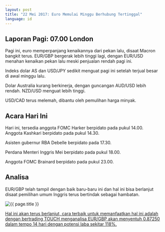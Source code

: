 ```yaml
---
layout: post
title: "22 Mei 2017: Euro Memulai Minggu Berhubung Tertinggal"
language: id
---
```

## Laporan Pagi: 07.00 London

Pagi ini, euro memperpanjang kenaikannya dari pekan lalu, disaat Macron bangkit terus. EUR/GBP bergerak lebih tinggi lagi, dengan EUR/USD menahan kenaikan pekan lalu meski penjualan rendah pagi ini.

Indeks dolar AS dan USD/JPY sedikit menguat pagi ini setelah terjual besar di awal minggu lalu.

Dolar Australia kurang berkinerja, dengan guncangan AUD/USD lebih rendah. NZD/USD menguat lebih tinggi.

USD/CAD terus melemah, dibantu oleh pemulihan harga minyak.

## Acara Hari Ini

Hari ini, tersedia anggota FOMC Harker berpidato pada pukul 14.00. Anggota Kashkari berpidato pada pukul 14.30.

Asisten gubernur RBA Debelle berpidato pada 17.30.

Perdana Menteri Inggris Mei berpidato pada pukul 18.00.

Anggota FOMC Brainard berpidato pada pukul 23.00.

## Analisa

EUR/GBP telah tampil dengan baik baru-baru ini dan hal ini bisa berlanjut disaat pemilihan umum Inggris terus bertindak sebagai hambatan.

<img src="{{ site.url }}/images/id-22-may-17.png" alt="{{ page.title }}" title="{{ page.title }}">

<a href="%LINK%%?currency=USD& market=forex&underlying=frxEURGBP&formname=touchnotouch&duration_amount=14&duration_units=d&amount=10&amount_type=payout&expiry_type=duration&barrier=0.8725" target="_blank">Hal ini akan terus berlanjut, cara terbaik untuk memanfaatkan hal ini adalah dengan bertrading TOUCH menganalisa EUR/GBP akan menyentuh 0.87250 dalam tempo 14 hari dengan potensi laba sekitar 118%.</a>